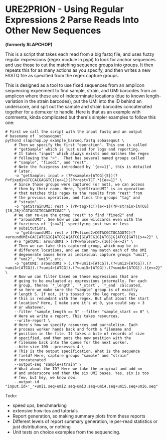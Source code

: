 
# URE2PRION - Using Regular Expressions 2 Parse Reads Into Other New Sequences

__(formerly SLAPCHOP)__

This is a script that takes each read from a big fastq file, and
uses fuzzy regular expressions (regex module in pypi)
to look for anchor sequences and use those to cut the matching
sequence groups into groups. It then repeats this for as many actions
as you specify, and then writes a new FASTQ file as specified from
the regex capture groups.

This is designed as a tool to use fixed sequences from an amplicon
sequencing experiment to find sample, strain, and UMI barcodes
from an amplicon where these are of indeterminate locations (due to
known length-variation in the strain barcodes), put the UMI into
the ID behind an underscore, and spit out the sample and strain
barcodes concatenated together for a demuxer to handle.
Here is that as an example with comments, 
kinda complicated but there's simpler
examples to follow this one:

    # First we call the script with the input fastq and an output
    # basename of `sobaseqout`
    python3 slapchop.py example_barseq.fastq sobaseqout \
        # Then we specify the first "operation". This one is called
        # "getSample" which is just used for logs and reporting. 
        # It takes "input" which always exists and matches the regex
        # following the ">".  That has several named groups called
        # "sample", "fixed1", and "rest".
        # Note the fuzzyness introduced by `{e<=1}`, this is detailed
        # later.
        -o "getSample: input > (?P<sample>[ATCG]{5})(?P<fixed1>GTCCACGAGGTC){e<=1}(?P<rest>TCT.*){e<=1}" \
        # Since those groups were captured (or not), we can access
        # them by their name. Here, "getStrainUMI" is an operation 
        # that matches this regex to the results from "rest" from
        # the previous operation, and finds the groups "tag" and
        # "strain".
        -o "getStrainUMI: rest > (?P<tag>TCT){e<=1}(?P<strain>[ATCG]{10,26})CGTACGCTGCAGGTCGAC" \
        # We can re-use the group "rest" to find "fixed2" and 
        # "aroundUMI". See how we can use wildcards even with the
        # fuzziness of `{s<=2}` specifying just two or less 
        # subsitutions.
        -o "getAroundUMI: rest > (?P<fixed2>CGTACGCTGCAGGTC)(?<aroundUMI>GAC[ATCG]G[ATCG]A[ATCG]G[ATCG]G[ATCG]G[ATCG]GAT){s<=2}" \
        #-o "getUMI: aroundUMI > (?P<wholeSet>.{16}){e<=2}" \
        # Then we can take this captured group, which may be in 
        # different locations, and we can now match each of the UMI
        # degenerate bases here as individual capture groups "umi1",
        # "umi2", "umi3", etc.
        -o "getUMI: aroundUMI > (.(?P<umi1>[ATCG]).(?<umi2>[ATCG]).(?<umi3>[ATCG]).(?<umi4>[ATCG]).(?<umi5>[ATCG]).(?<umi6>[ATCG]).){e<=2}" \
        # Now we can filter based on these expressions that are
        # going to be evaluated as expressions internally. For each
        # group, theres `*_length`, `*_start`, `*_end` calcuated,
        # so here we make sure the "sample" group is of exactly 
        # length 5. If not, it's tossed to the log report. Yes,
        # this is redundant with the regex. But what about the start
        # location? Here, I make sure it's at 0, you could say < 3
        # or whatever.
        --filter "sample_length == 5" --filter "sample_start == 0" \
        # Here we write a report. This takes resources.
        --write-report \
        # Here's how we specify resources and parralelism. Each 
        # process worker hands back and forth a filename and
        # position in the file. It takes a bite of records of size
        # specified, and then puts the new position with the 
        # filename back into the queue for the next worker.
        --bite-size 100 --processes 4 \
        # This is the output specification. What is the sequence
        # field? Here, capture groups "sample" and "strain" 
        # concatenated
        --output-seq "sample+strain" \
        # What about the ID? Here we take the original and add on
        # and underscore and then the six UMI bases. Yes, six is too
        # few, but hey, we know now.
        --output-id "input.id+'_'+umi1.seq+umi2.seq+umi3.seq+umi4.seq+umi5.seq+umi6.seq" 








Todo:

- speed ups, benchmarking
- extensive how-tos and tutorials
- Report generation, so making summary plots from these reports
- Different levels of report summary generation, ie per-read statistics or
    just distributions, or nothing
- Unit tests on choice examples from the sequencing.
